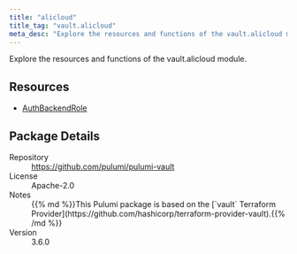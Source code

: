 ```yaml
---
title: "alicloud"
title_tag: "vault.alicloud"
meta_desc: "Explore the resources and functions of the vault.alicloud module."
---
```


<!-- WARNING: this file was generated by Pulumi Docs Generator. -->
<!-- Do not edit by hand unless you're certain you know what you are doing! -->

Explore the resources and functions of the vault.alicloud module.

<h2 id="resources">Resources</h2>
<ul class="api">
    <li><a href="authbackendrole" title="AuthBackendRole"><span class="symbol resource"></span>AuthBackendRole</a></li>
</ul>

<h2 id="package-details">Package Details</h2>
<dl class="package-details">
	<dt>Repository</dt>
	<dd><a href="https://github.com/pulumi/pulumi-vault">https://github.com/pulumi/pulumi-vault</a></dd>
	<dt>License</dt>
	<dd>Apache-2.0</dd>
	<dt>Notes</dt>
	<dd>{{% md %}}This Pulumi package is based on the [`vault` Terraform Provider](https://github.com/hashicorp/terraform-provider-vault).{{% /md %}}</dd>
	<dt>Version</dt>
	<dd>3.6.0</dd>
</dl>

